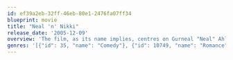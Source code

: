 ```yaml
---
id: ef39a2eb-32ff-46eb-80e1-2476fa07ff34
blueprint: movie
title: "Neal 'n' Nikki"
release_date: '2005-12-09'
overview: 'The film, as its name implies, centres on Gurneal "Neal" Ahluwalia and Nikkita "Nikki" Bakshi (Uday Chopra and Tanisha), two Canadians of Indian descent, born and raised in British Columbia. Before getting married Neal wants to spend one month on vacation in total freedom by meeting women, going to clubs...'
genres: '[{"id": 35, "name": "Comedy"}, {"id": 10749, "name": "Romance"}]'
---
```

